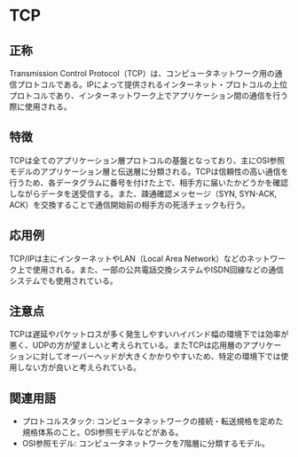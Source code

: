 

# TCP
## 正称
Transmission Control Protocol（TCP）は、コンピュータネットワーク用の通信プロトコルである。IPによって提供されるインターネット・プロトコルの上位プロトコルであり、インターネットワーク上でアプリケーション間の通信を行う際に使用される。
## 特徴
TCPは全てのアプリケーション層プロトコルの基盤となっており、主にOSI参照モデルのアプリケーション層と伝送層に分類される。TCPは信頼性の高い通信を行うため、各データグラムに番号を付けた上で、相手方に届いたかどうかを確認しながらデータを送受信する。また、疎通確認メッセージ（SYN, SYN-ACK, ACK）を交換することで通信開始前の相手方の死活チェックも行う。
## 応用例
TCP/IPは主にインターネットやLAN（Local Area Network）などのネットワーク上で使用される。また、一部の公共電話交換システムやISDN回線などの通信システムでも使用されている。
## 注意点
TCPは遅延やパケットロスが多く発生しやすいハイバンド幅の環境下では効率が悪く、UDPの方が望ましいと考えられている。またTCPは応用層のアプリケーションに対してオーバーヘッドが大きくかかりやすいため、特定の環境下では使用しない方が良いと考えられている。
## 関連用語
* プロトコルスタック: コンピュータネットワークの接続・転送規格を定めた規格体系のこと。OSI参照モデルなどがある。
* OSI参照モデル: コンピュータネットワークを7階層に分類するモデル。
